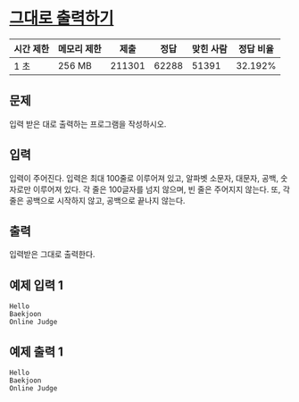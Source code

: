 # [그대로 출력하기](https://www.acmicpc.net/problem/11718)

| 시간 제한 | 메모리 제한 | 제출 | 정답 | 맞힌 사람 | 정답 비율 |
| --- | --- | --- | --- | --- | --- |
| 1 초 | 256 MB | 211301 | 62288 | 51391 | 32.192% |

## 문제

입력 받은 대로 출력하는 프로그램을 작성하시오.

## 입력

입력이 주어진다. 입력은 최대 100줄로 이루어져 있고, 알파벳 소문자, 대문자, 공백, 숫자로만 이루어져 있다. 각 줄은 100글자를 넘지 않으며, 빈 줄은 주어지지 않는다. 또, 각 줄은 공백으로 시작하지 않고, 공백으로 끝나지 않는다.

## 출력

입력받은 그대로 출력한다.

## 예제 입력 1

```
Hello
Baekjoon
Online Judge

```

## 예제 출력 1

```
Hello
Baekjoon
Online Judge
```

